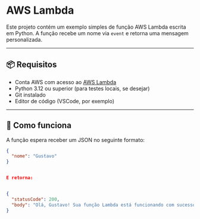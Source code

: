 # AWS Lambda 

Este projeto contém um exemplo simples de função AWS Lambda escrita em Python. A função recebe um nome via `event` e retorna uma mensagem personalizada.

---

## 📦 Requisitos

- Conta AWS com acesso ao [AWS Lambda](https://console.aws.amazon.com/lambda/home)
- Python 3.12 ou superior (para testes locais, se desejar)
- Git instalado
- Editor de código (VSCode, por exemplo)

---

## 🚀 Como funciona

A função espera receber um JSON no seguinte formato:

```json
{
  "nome": "Gustavo"
}


E retorna:


{
  "statusCode": 200,
  "body": "Olá, Gustavo! Sua função Lambda está funcionando com sucesso."
}

